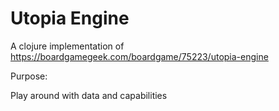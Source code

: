 # Utopia Engine

A clojure implementation of <https://boardgamegeek.com/boardgame/75223/utopia-engine>

Purpose:

Play around with data and capabilities
